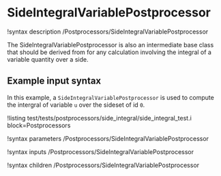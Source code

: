 # SideIntegralVariablePostprocessor

!syntax description /Postprocessors/SideIntegralVariablePostprocessor

The SideIntegralVariablePostprocessor is also an intermediate base class
that should be derived from for any calculation involving
the integral of a variable quantity over a side.

## Example input syntax

In this example, a `SideIntegralVariablePostprocessor` is used to compute the intergral
of variable `u` over the sideset of id `0`.

!listing test/tests/postprocessors/side_integral/side_integral_test.i block=Postprocessors

!syntax parameters /Postprocessors/SideIntegralVariablePostprocessor

!syntax inputs /Postprocessors/SideIntegralVariablePostprocessor

!syntax children /Postprocessors/SideIntegralVariablePostprocessor
